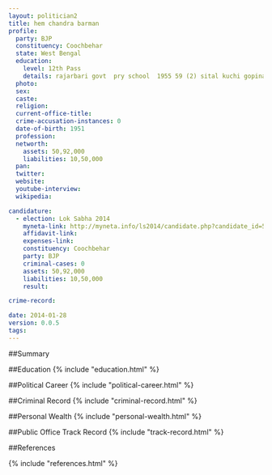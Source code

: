 ```yaml
---
layout: politician2
title: hem chandra barman
profile: 
  party: BJP
  constituency: Coochbehar
  state: West Bengal
  education: 
    level: 12th Pass
    details: rajarbari govt  pry school  1955 59 (2) sital kuchi gopinath h.school 1959 65(3)nagar dekaliganj h school 1966 66(4)nigam nagar govt jr basic training collaege  1977 78
  photo: 
  sex: 
  caste: 
  religion: 
  current-office-title: 
  crime-accusation-instances: 0
  date-of-birth: 1951
  profession: 
  networth: 
    assets: 50,92,000
    liabilities: 10,50,000
  pan: 
  twitter: 
  website: 
  youtube-interview: 
  wikipedia: 

candidature: 
  - election: Lok Sabha 2014
    myneta-link: http://myneta.info/ls2014/candidate.php?candidate_id=550
    affidavit-link: 
    expenses-link: 
    constituency: Coochbehar 
    party: BJP
    criminal-cases: 0
    assets: 50,92,000
    liabilities: 10,50,000
    result:  

crime-record: 

date: 2014-01-28
version: 0.0.5
tags: 
---
```

##Summary


##Education
{% include "education.html" %}


##Political Career
{% include "political-career.html" %}


##Criminal Record
{% include "criminal-record.html" %}


##Personal Wealth
{% include "personal-wealth.html" %}


##Public Office Track Record
{% include "track-record.html" %}


##References


{% include "references.html" %}